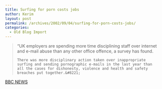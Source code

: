 ```yaml
---
title: Surfing for porn costs jobs
author: Kerim
layout: post
permalink: /archives/2002/09/04/surfing-for-porn-costs-jobs/
categories:
  - Old Blog Import
---
```


>   &#8220;UK employers are spending more time disciplining staff over internet and e-mail abuse than any other office offence, a survey has found. 
>   
>   
>     There was more disciplinary action taken over inappropriate surfing and sending pornographic e-mails in the last year than all the cases for dishonesty, violence and health and safety breaches put together.&#8221;
>   


<a href="http://news.bbc.co.uk/2/hi/technology/2233763.stm" onclick="_gaq.push(['_trackEvent', 'outbound-article', 'http://news.bbc.co.uk/2/hi/technology/2233763.stm', 'BBC NEWS']);" >BBC NEWS</a>

